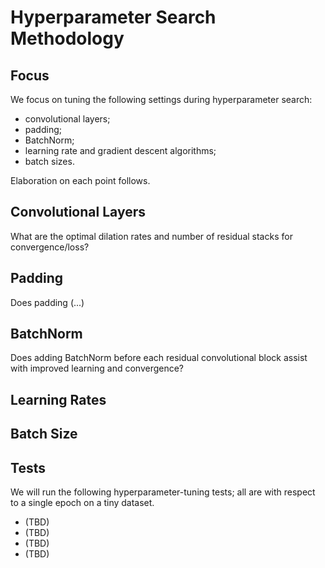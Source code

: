 Hyperparameter Search Methodology
=================================

Focus
-----
We focus on tuning the following settings during hyperparameter search:
* convolutional layers;
* padding;
* BatchNorm;
* learning rate and gradient descent algorithms;
* batch sizes.

Elaboration on each point follows.

Convolutional Layers
--------------------
What are the optimal dilation rates and number of residual stacks for convergence/loss?

Padding
-------
Does padding (...)

BatchNorm
---------
Does adding BatchNorm before each residual convolutional block assist with improved learning and convergence?

Learning Rates
--------------

Batch Size
----------

Tests
-----
We will run the following hyperparameter-tuning tests; all are with respect to a single epoch on a tiny dataset.

* (TBD)
* (TBD)
* (TBD)
* (TBD)
